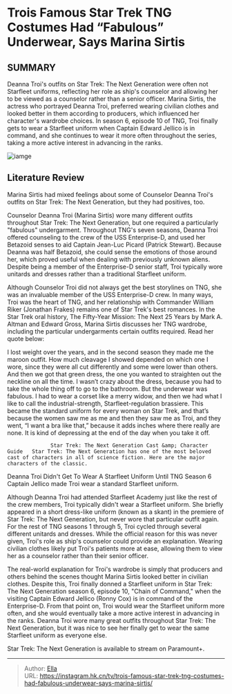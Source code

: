 # Trois Famous Star Trek TNG Costumes Had “Fabulous” Underwear, Says Marina Sirtis


## SUMMARY 



  Deanna Troi&#39;s outfits on Star Trek: The Next Generation were often not Starfleet uniforms, reflecting her role as ship&#39;s counselor and allowing her to be viewed as a counselor rather than a senior officer.   Marina Sirtis, the actress who portrayed Deanna Troi, preferred wearing civilian clothes and looked better in them according to producers, which influenced her character&#39;s wardrobe choices.   In season 6, episode 10 of TNG, Troi finally gets to wear a Starfleet uniform when Captain Edward Jellico is in command, and she continues to wear it more often throughout the series, taking a more active interest in advancing in the ranks.  

![iamge](https://static1.srcdn.com/wordpress/wp-content/uploads/2024/01/deanna-troi-in-an-early-episode-of-tng-and-in-an-episode-from-the-final-season-of-tng.jpg)

## Literature Review
Marina Sirtis had mixed feelings about some of Counselor Deanna Troi&#39;s outfits on Star Trek: The Next Generation, but they had positives, too.




Counselor Deanna Troi (Marina Sirtis) wore many different outfits throughout Star Trek: The Next Generation, but one required a particularly &#34;fabulous&#34; undergarment. Throughout TNG&#39;s seven seasons, Deanna Troi offered counseling to the crew of the USS Enterprise-D, and used her Betazoid senses to aid Captain Jean-Luc Picard (Patrick Stewart). Because Deanna was half Betazoid, she could sense the emotions of those around her, which proved useful when dealing with previously unknown aliens. Despite being a member of the Enterprise-D senior staff, Troi typically wore unitards and dresses rather than a traditional Starfleet uniform.




Although Counselor Troi did not always get the best storylines on TNG, she was an invaluable member of the USS Enterprise-D crew. In many ways, Troi was the heart of TNG, and her relationship with Commander William Riker (Jonathan Frakes) remains one of Star Trek&#39;s best romances. In the Star Trek oral history, The Fifty-Year Mission: The Next 25 Years by Mark A. Altman and Edward Gross, Marina Sirtis discusses her TNG wardrobe, including the particular undergarments certain outfits required. Read her quote below:


I lost weight over the years, and in the second season they made me the maroon outfit. How much cleavage I showed depended on which one I wore, since they were all cut differently and some were lower than others. And then we got that green dress, the one you wanted to straighten out the neckline on all the time. I wasn’t crazy about the dress, because you had to take the whole thing off to go to the bathroom. But the underwear was fabulous. I had to wear a corset like a merry widow, and then we had what I like to call the industrial-strength, Starfleet-regulation brassiere. This became the standard uniform for every woman on Star Trek, and that’s because the women saw me as me and then they saw me as Troi, and they went, “I want a bra like that,” because it adds inches where there really are none. It is kind of depressing at the end of the day when you take it off.





                  Star Trek: The Next Generation Cast &amp; Character Guide   Star Trek: The Next Generation has one of the most beloved cast of characters in all of science fiction. Here are the major characters of the classic.    


 Deanna Troi Didn&#39;t Get To Wear A Starfleet Uniform Until TNG Season 6 
Captain Jellico made Troi wear a standard Starfleet uniform.
         

Although Deanna Troi had attended Starfleet Academy just like the rest of the crew members, Troi typically didn&#39;t wear a Starfleet uniform. She briefly appeared in a short dress-like uniform (known as a skant) in the premiere of Star Trek: The Next Generation, but never wore that particular outfit again. For the rest of TNG seasons 1 through 5, Troi cycled through several different unitards and dresses. While the official reason for this was never given, Troi&#39;s role as ship&#39;s counselor could provide an explanation. Wearing civilian clothes likely put Troi&#39;s patients more at ease, allowing them to view her as a counselor rather than their senior officer.




The real-world explanation for Troi&#39;s wardrobe is simply that producers and others behind the scenes thought Marina Sirtis looked better in civilian clothes. Despite this, Troi finally donned a Starfleet uniform in Star Trek: The Next Generation season 6, episode 10, &#34;Chain of Command,&#34; when the visiting Captain Edward Jellico (Ronny Cox) is in command of the Enterprise-D. From that point on, Troi would wear the Starfleet uniform more often, and she would eventually take a more active interest in advancing in the ranks. Deanna Troi wore many great outfits throughout Star Trek: The Next Generation, but it was nice to see her finally get to wear the same Starfleet uniform as everyone else.



Star Trek: The Next Generation is available to stream on Paramount&#43;.






---

> Author: [Ella](https://instagram.hk.cn/)  
> URL: https://instagram.hk.cn/tv/trois-famous-star-trek-tng-costumes-had-fabulous-underwear-says-marina-sirtis/  

